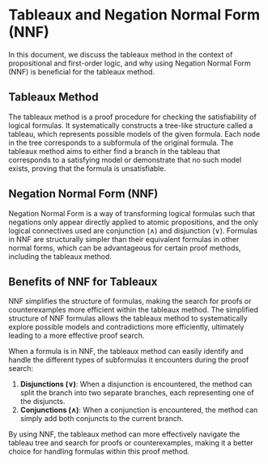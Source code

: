# Tableaux and Negation Normal Form (NNF)

In this document, we discuss the tableaux method in the context of propositional and first-order logic, and why using Negation Normal Form (NNF) is beneficial for the tableaux method.

## Tableaux Method

The tableaux method is a proof procedure for checking the satisfiability of logical formulas. It systematically constructs a tree-like structure called a tableau, which represents possible models of the given formula. Each node in the tree corresponds to a subformula of the original formula. The tableaux method aims to either find a branch in the tableau that corresponds to a satisfying model or demonstrate that no such model exists, proving that the formula is unsatisfiable.

## Negation Normal Form (NNF)

Negation Normal Form is a way of transforming logical formulas such that negations only appear directly applied to atomic propositions, and the only logical connectives used are conjunction (∧) and disjunction (∨). Formulas in NNF are structurally simpler than their equivalent formulas in other normal forms, which can be advantageous for certain proof methods, including the tableaux method.

## Benefits of NNF for Tableaux

NNF simplifies the structure of formulas, making the search for proofs or counterexamples more efficient within the tableaux method. The simplified structure of NNF formulas allows the tableaux method to systematically explore possible models and contradictions more efficiently, ultimately leading to a more effective proof search.

When a formula is in NNF, the tableaux method can easily identify and handle the different types of subformulas it encounters during the proof search:

1. **Disjunctions (∨)**: When a disjunction is encountered, the method can split the branch into two separate branches, each representing one of the disjuncts.
2. **Conjunctions (∧)**: When a conjunction is encountered, the method can simply add both conjuncts to the current branch.

By using NNF, the tableaux method can more effectively navigate the tableau tree and search for proofs or counterexamples, making it a better choice for handling formulas within this proof method.
